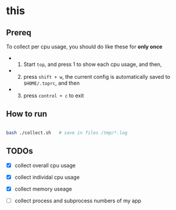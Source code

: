 # this

## Prereq

To collect per cpu usage, you should do like these for **only once**

- 1. Start `top`, and press 1 to show each cpu usage, and then, 
- 2. press `shift + w`, the current config is automatically saved to `$HOME/.toprc`, and then
- 3. press `control + c` to exit


## How to run

```bash

bash ./collect.sh	# save in files /tmp/*.log

```

## TODOs

- [x] collect overall cpu usage
- [x] collect individal cpu usage
- [x] collect memory useage
- [ ] collect process and subprocess numbers of my app

